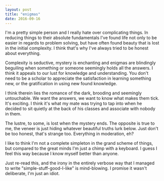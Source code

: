 ```yaml
---
layout: post
title: "enigmas"
date: 2016-09-16
---
```


I'm a pretty simple person and I really hate over complicating things. In reducing things to their absolute fundamentals I've found life not only to be easier in regards to problem solving, but have often found beauty that is lost in the initial complexity. I think that's why I've always tried to be honest about everything.

Complexity is seductive, mystery is enchanting and enigmas are blindingly beguiling when something or someone seemingly holds all the answers. I think it appeals to our lust for knowledge and understanding. You don't need to be a scholar to appreciate the satisfaction in learning something new, or the gratification in using new found knowledge.

I think therein lies the romance of the dark, brooding and seemingly untouchable. We want the answers, we want to know what makes them tick. It's exciting. I think it's what my mate was trying to tap into when he decided to sit quietly at the back of his classes and associate with nobody in them.

The lustre, to some, is lost when the mystery ends. The opposite is true to me, the veneer is just hiding whatever beautiful truths lurk below. Just don't be too honest, that's strange too. Everything in moderation, eh?

I like to think I'm not a complete simpleton in the grand scheme of things, but compared to the great minds I'm just a chimp with a keyboard. I guess I feel this way because I know myself better than anyone.

Just re-read this, and the irony in the entirely verbose way that I managed to write "simple-stuff-good-I-like" is mind-blowing. I promise it wasn't deliberate, I'm just an idiot.
